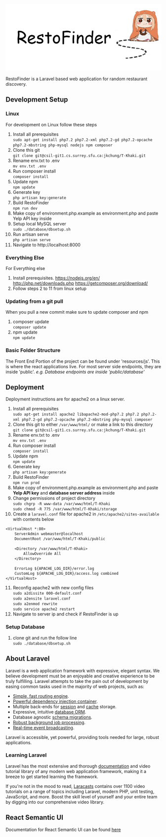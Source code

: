 <p align="center"><img src="banner.jpg"></p>

RestoFinder is a Laravel based web application for random restaurant discovery.

## Development Setup
### Linux
For development on Linux follow these steps
1. Install all prerequisites  
```sudo apt-get install php7.2 php7.2-xml php7.2-gd php7.2-opcache php7.2-mbstring php-mysql nodejs npm composer```
2. Clone this git  
```git clone git@csil-git1.cs.surrey.sfu.ca:jkchung/T-Khaki.git```
3. Rename env.txt to .env  
```mv env.txt .env```
4. Run composer install  
```composer install```
5. Update npm  
```npm update```
6. Generate key  
```php artisan key:generate```
7. Build RestoFinder  
```npm run dev```
8. Make copy of environment.php.example as environment.php and paste Yelp API key inside
9. Setup local MySQL server  
```sudo ./database/dbsetup.sh``` 
10. Run artisan serve  
```php artisan serve```
11. Navigate to http://localhost:8000

### Everything Else
For Everything else
1. Install prerequisites. 
https://nodejs.org/en/
http://php.net/downloads.php
https://getcomposer.org/download/
2. Follow steps 2 to 11 from linux setup

### Updating from a git pull
When you pull a new commit make sure to update composer and npm
1. composer update  
```composer update```
2. npm update  
```npm update```

### Basic Folder Structure
The Front End Portion of the project can be found under 'resources/js'. This is where the react applications live.
For most server side endpoints, they are inside 'public'.
*e.g. Database endpoints are inside 'public/database'*

## Deployment
Deployment instructions are for apache2 on a linux server.
1. Install all prerequisites  
```sudo apt-get install apache2 libapache2-mod-php7.2 php7.2 php7.2-xml php7.2-gd php7.2-opcache php7.2-mbstring php-mysql composer```
2. Clone this git to either ```/var/www/html/``` or make a link to this directory  
```git clone git@csil-git1.cs.surrey.sfu.ca:jkchung/T-Khaki.git```
3. Rename env.txt to .env  
```mv env.txt .env```
4. Run composer install  
```composer install```
5. Update npm  
```npm update```
6. Generate key  
```php artisan key:generate```
7. Build RestoFinder  
```npm run prod```
8. Make copy of environment.php.example as environment.php and paste **Yelp API key** and **database server address** inside
9. Change permissions of project directory  
```sudo chgrp -R www-data /var/www/html/T-Khaki```  
```sudo chmod -R 775 /var/www/html/T-Khaki/storage```
10. Create a `laravel.conf` file for apache2 in `/etc/apache2/sites-available` with contents below
```
<VirtualHost *:80>
    ServerAdmin webmaster@localhost
    DocumentRoot /var/www/html/T-Khaki/public

    <Directory /var/www/html/T-Khaki>
        AllowOverride All
    </Directory>

    ErrorLog ${APACHE_LOG_DIR}/error.log
    CustomLog ${APACHE_LOG_DIR}/access.log combined
</VirtualHost>
```
11. Reconfig apache2 with new config files  
```sudo a2dissite 000-default.conf```  
```sudo a2ensite laravel.conf```  
```sudo a2enmod rewrite```  
```sudo service apache2 restart```  
12. Navigate to server ip and check if RestoFinder is up

### Setup Database
1. clone git and run the follow line  
```sudo ./database/dbsetup.sh```

## About Laravel

Laravel is a web application framework with expressive, elegant syntax. We believe development must be an enjoyable and creative experience to be truly fulfilling. Laravel attempts to take the pain out of development by easing common tasks used in the majority of web projects, such as:

- [Simple, fast routing engine](https://laravel.com/docs/routing).
- [Powerful dependency injection container](https://laravel.com/docs/container).
- Multiple back-ends for [session](https://laravel.com/docs/session) and [cache](https://laravel.com/docs/cache) storage.
- Expressive, intuitive [database ORM](https://laravel.com/docs/eloquent).
- Database agnostic [schema migrations](https://laravel.com/docs/migrations).
- [Robust background job processing](https://laravel.com/docs/queues).
- [Real-time event broadcasting](https://laravel.com/docs/broadcasting).

Laravel is accessible, yet powerful, providing tools needed for large, robust applications.

### Learning Laravel

Laravel has the most extensive and thorough [documentation](https://laravel.com/docs) and video tutorial library of any modern web application framework, making it a breeze to get started learning the framework.

If you're not in the mood to read, [Laracasts](https://laracasts.com) contains over 1100 video tutorials on a range of topics including Laravel, modern PHP, unit testing, JavaScript, and more. Boost the skill level of yourself and your entire team by digging into our comprehensive video library.

## React Semantic UI

Documentation for React Semantic UI can be found [here](https://react.semantic-ui.com/)